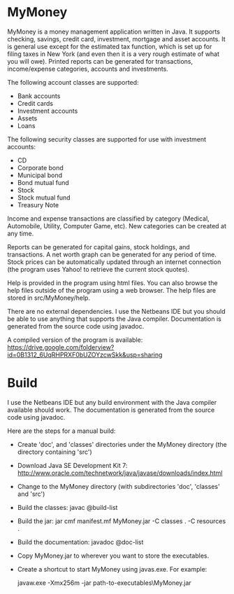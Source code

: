 MyMoney
=======

MyMoney is a money management application written in Java.  It supports checking, savings, credit card, investment, mortgage and asset accounts.  It is general use except for the estimated tax function, which is set up for filing taxes in New York (and even then it is a very rough estimate of what you will owe).  Printed reports can be generated for transactions, income/expense categories, accounts and investments.

The following account classes are supported:
  - Bank accounts
  - Credit cards
  - Investment accounts
  - Assets
  - Loans
  
The following security classes are supported for use with investment accounts:
  - CD
  - Corporate bond
  - Municipal bond
  - Bond mutual fund
  - Stock
  - Stock mutual fund
  - Treasury Note
  
Income and expense transactions are classified by category (Medical, Automobile, Utility, Computer Game, etc).  New categories can be created at any time.
 
Reports can be generated for capital gains, stock holdings, and transactions.  A net worth graph can be generated for any period of time.  Stock prices can be automatically updated through an internet connection (the program uses Yahoo! to retrieve the current stock quotes).
 
Help is provided in the program using html files.  You can also browse the help files outside of the program using a web browser.  The help files are stored in src/MyMoney/help.

There are no external dependencies.  I use the Netbeans IDE but you should be able to use anything that supports the Java compiler.  Documentation is generated from the source code using javadoc.

A compiled version of the program is available: https://drive.google.com/folderview?id=0B1312_6UqRHPRXF0bUZOYzcwSkk&usp=sharing


Build
=====

I use the Netbeans IDE but any build environment with the Java compiler available should work.  The documentation is generated from the source code using javadoc.

Here are the steps for a manual build:

  - Create 'doc', and 'classes' directories under the MyMoney directory (the directory containing 'src')
  - Download Java SE Development Kit 7: http://www.oracle.com/technetwork/java/javase/downloads/index.html
  - Change to the MyMoney directory (with subdirectories 'doc', 'classes' and 'src')
  - Build the classes: javac @build-list
  - Build the jar: jar cmf manifest.mf MyMoney.jar -C classes . -C resources .
  - Build the documentation: javadoc @doc-list
  - Copy MyMoney.jar to wherever you want to store the executables.
  - Create a shortcut to start MyMoney using javas.exe.  For example:
  
      javaw.exe -Xmx256m -jar path-to-executables\MyMoney.jar
  
